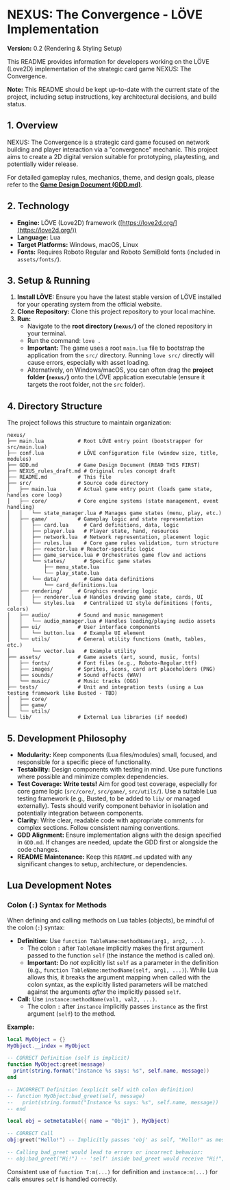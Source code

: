 # NEXUS: The Convergence - LÖVE Implementation

**Version:** 0.2 (Rendering & Styling Setup)

This README provides information for developers working on the LÖVE (Love2D) implementation of the strategic card game NEXUS: The Convergence.

**Note:** This README should be kept up-to-date with the current state of the project, including setup instructions, key architectural decisions, and build status.

## 1. Overview

NEXUS: The Convergence is a strategic card game focused on network building and player interaction via a "convergence" mechanic. This project aims to create a 2D digital version suitable for prototyping, playtesting, and potentially wider release.

For detailed gameplay rules, mechanics, theme, and design goals, please refer to the **[Game Design Document (GDD.md)](GDD.md)**.

## 2. Technology

*   **Engine:** LÖVE (Love2D) framework ([https://love2d.org/](https://love2d.org/))
*   **Language:** Lua
*   **Target Platforms:** Windows, macOS, Linux
*   **Fonts:** Requires Roboto Regular and Roboto SemiBold fonts (included in `assets/fonts/`).

## 3. Setup & Running

1.  **Install LÖVE:** Ensure you have the latest stable version of LÖVE installed for your operating system from the official website.
2.  **Clone Repository:** Clone this project repository to your local machine.
3.  **Run:**
    *   Navigate to the **root directory (`nexus/`)** of the cloned repository in your terminal.
    *   Run the command: `love .`
    *   **Important:** The game uses a root `main.lua` file to bootstrap the application from the `src/` directory. Running `love src/` directly will cause errors, especially with asset loading.
    *   Alternatively, on Windows/macOS, you can often drag the **project folder (`nexus/`)** onto the LÖVE application executable (ensure it targets the root folder, not the `src` folder).

## 4. Directory Structure

The project follows this structure to maintain organization:

```
nexus/
├── main.lua           # Root LÖVE entry point (bootstrapper for src/main.lua)
├── conf.lua           # LÖVE configuration file (window size, title, modules)
├── GDD.md             # Game Design Document (READ THIS FIRST)
├── NEXUS_rules_draft.md # Original rules concept draft
├── README.md          # This file
├── src/               # Source code directory
│   ├── main.lua       # Actual game entry point (loads game state, handles core loop)
│   ├── core/          # Core engine systems (state management, event handling)
│   │   └── state_manager.lua # Manages game states (menu, play, etc.)
│   ├── game/          # Gameplay logic and state representation
│   │   ├── card.lua     # Card definitions, data, logic
│   │   ├── player.lua   # Player state, hand, resources
│   │   ├── network.lua  # Network representation, placement logic
│   │   ├── rules.lua    # Core game rules validation, turn structure
│   │   ├── reactor.lua # Reactor-specific logic
│   │   ├── game_service.lua # Orchestrates game flow and actions
│   │   └── states/      # Specific game states
│   │       ├── menu_state.lua
│   │       └── play_state.lua
│   │   └── data/        # Game data definitions
│   │       └── card_definitions.lua
│   ├── rendering/     # Graphics rendering logic
│   │   ├── renderer.lua # Handles drawing game state, cards, UI
│   │   └── styles.lua   # Centralized UI style definitions (fonts, colors)
│   ├── audio/         # Sound and music management
│   │   └── audio_manager.lua # Handles loading/playing audio assets
│   ├── ui/            # User interface components
│   │   └── button.lua   # Example UI element
│   └── utils/         # General utility functions (math, tables, etc.)
│       └── vector.lua   # Example utility
├── assets/            # Game assets (art, sound, music, fonts)
│   ├── fonts/         # Font files (e.g., Roboto-Regular.ttf)
│   ├── images/        # Sprites, icons, card art placeholders (PNG)
│   ├── sounds/        # Sound effects (WAV)
│   └── music/         # Music tracks (OGG)
├── tests/             # Unit and integration tests (using a Lua testing framework like Busted - TBD)
│   ├── core/
│   ├── game/
│   └── utils/
└── lib/               # External Lua libraries (if needed)
```

## 5. Development Philosophy

*   **Modularity:** Keep components (Lua files/modules) small, focused, and responsible for a specific piece of functionality.
*   **Testability:** Design components with testing in mind. Use pure functions where possible and minimize complex dependencies.
*   **Test Coverage:** **Write tests!** Aim for good test coverage, especially for core game logic (`src/core/`, `src/game/`, `src/utils/`). Use a suitable Lua testing framework (e.g., Busted, to be added to `lib/` or managed externally). Tests should verify component behavior in isolation and potentially integration between components.
*   **Clarity:** Write clear, readable code with appropriate comments for complex sections. Follow consistent naming conventions.
*   **GDD Alignment:** Ensure implementation aligns with the design specified in `GDD.md`. If changes are needed, update the GDD first or alongside the code changes.
*   **README Maintenance:** Keep this `README.md` updated with any significant changes to setup, architecture, or dependencies. 

## Lua Development Notes

### Colon (`:`) Syntax for Methods

When defining and calling methods on Lua tables (objects), be mindful of the colon (`:`) syntax:

*   **Definition:** Use `function TableName:methodName(arg1, arg2, ...)`.
    *   The colon `:` after `TableName` implicitly makes the first argument passed to the function `self` (the instance the method is called on).
    *   **Important:** Do *not* explicitly list `self` as a parameter in the definition (e.g., `function TableName:methodName(self, arg1, ...)`). While Lua allows this, it breaks the argument mapping when called with the colon syntax, as the explicitly listed parameters will be matched against the arguments *after* the implicitly passed `self`.
*   **Call:** Use `instance:methodName(val1, val2, ...)`. 
    *   The colon `:` after `instance` implicitly passes `instance` as the first argument (`self`) to the method.

**Example:**

```lua
local MyObject = {}
MyObject.__index = MyObject

-- CORRECT Definition (self is implicit)
function MyObject:greet(message)
  print(string.format("Instance %s says: %s", self.name, message))
end

-- INCORRECT Definition (explicit self with colon definition)
-- function MyObject:bad_greet(self, message) 
--   print(string.format("Instance %s says: %s", self.name, message))
-- end

local obj = setmetatable({ name = "Obj1" }, MyObject)

-- CORRECT Call
obj:greet("Hello!") -- Implicitly passes 'obj' as self, "Hello!" as message

-- Calling bad_greet would lead to errors or incorrect behavior:
-- obj:bad_greet("Hi!") -- 'self' inside bad_greet would receive "Hi!", message would be nil
```

Consistent use of `function T:m(...)` for definition and `instance:m(...)` for calls ensures `self` is handled correctly. 
